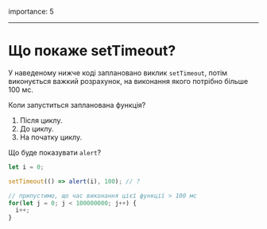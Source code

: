 importance: 5

---

# Що покаже setTimeout?

У наведеному нижче коді заплановано виклик `setTimeout`, потім виконується важкий розрахунок, на виконання якого потрібно більше 100 мс.

Коли запуститься запланована функція?

1. Після циклу.
2. До циклу.
3. На початку циклу.


Що буде показувати `alert`?

```js
let i = 0;

setTimeout(() => alert(i), 100); // ?

// припустимо, що час виконання цієї функції > 100 мс
for(let j = 0; j < 100000000; j++) {
  i++; 
}
```
